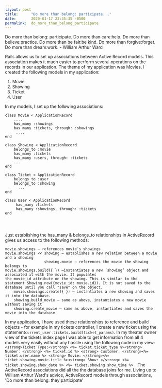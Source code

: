 ```yaml
---
layout: post
title:      "Do more than belong: participate..."
date:       2020-01-17 23:35:35 -0500
permalink:  do_more_than_belong_participate
---
```




Do more than belong: participate.  Do more than care:help. Do more than believe:practice. Do more than be fair:be kind. Do more than forgive:forget. Do more than dream:work. - William Arthur Ward

Rails allows us to set up associations between Active Record models.  This association makes it much easier to perform several operations on the records in our application.  The theme of my application was Movies. I created the following models in my application:

1. Movie
2. Showing
3. Ticket
4. User

In my models, I set up the following associations: 

```
class Movie < ApplicationRecord
    ....
    has_many :showings
    has_many :tickets, through: :showings
     ....
end

class Showing < ApplicationRecord
    belongs_to :movie
    has_many :tickets
    has_many :users, through: :tickets
    ...
end
	
class Ticket < ApplicationRecord
    belongs_to :user
    belongs_to :showing
	  ...
end

class User < ApplicationRecord
     has_many :tickets
     has_many :showings, through: :tickets
end

		
		
```

Just establishing the has_many & belongs_to relationships in ActiveRecord gives us access to the following methods:
```
movie.showings – references movie’s showings
movie.showings << showing – establishes a new relation between a movie and a showing
	              showing.movie – references the movie the showing belongs to	
movie.showings.build({ }) –instantiates a new ‘showing’ object and associated it with the movie. It populates                the movie_id attribute on the showing. This is similar to the statement Showing.new({movie_id: movie.id}). It is not saved to the database until you call "save" on the object.
	movie.showings.create({ }) – instantiates a new showing and saves it into the database.
	showing.build_movie – same as above, instantiates a new movie without saving it
	showing.create_movie – same as above, instantiates and saves the movie into the database

```

In my application, I have used these relationships to reference and build objects - for example in my tickets controller, I create a new ticket using the statement`current_user.tickets.build(ticket_params)`.  In my theater owner view of the tickets index page I was able to get information from all 4 models very easily without any hassle using the following code in my view: `<strong>Ticket Type:</strong> <%= ticket.ticket_type %><strong> Number: </strong> <%= ticket.id %> <strong> Customer: </strong><%= ticket.user.name %> <strong> Movie: </strong><%= ticket.showing.movie.title %><strong> Show: </strong> <%= ticket.showing.show_date %> <%= ticket.showing.show_time %> ` .The ActiveRecord associations did all the the database joins for me.  Living up to William Arthur Ward's advice, ActiveRecord models through associations, 'Do more than belong:  they participate'



